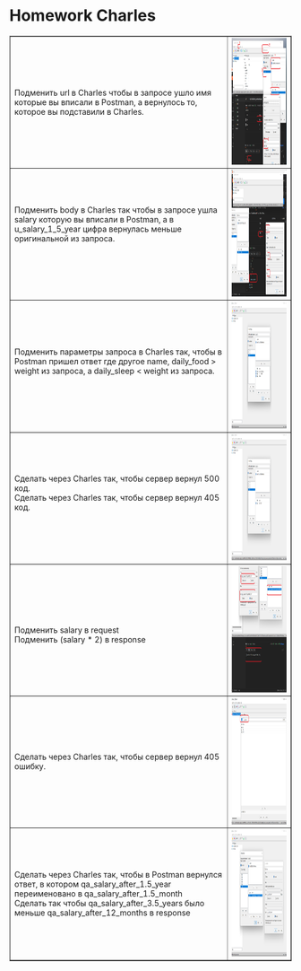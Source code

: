 <!DOCTYPE html>
<h1>Homework Charles</h1>

<html>
 <head>
  <meta charset="utf-8">
 </head>
 <body>
  <table border="1">
   <tr>
    <td> Подменить url в Charles чтобы в запросе ушло имя которые вы вписали в Postman, а вернулось то, которое вы подставили в Charles.
    <br> 
    <td><img src="https://github.com/StasTsb/Charles/blob/56df7cb3e997697ad1f34f8be71fca235241be1c/screen/1.png" width="480" height="226"></td>
   </tr>
   <tr>
    <td> Подменить body в Charles так чтобы в запросе ушла salary которую вы вписали в Postman, а в u_salary_1_5_year цифра вернулась меньше оригинальной из запроса.
    <br> 
    <br> 
    <br> 
    <td><img src="https://github.com/StasTsb/Charles/blob/beb11f82271aaef52658cd76abc672aa39bebe23/screen/2.png" width="480" height="226"></td>
  </tr>
    <tr>
    <td> Подменить параметры запроса в Charles так, чтобы в Postman пришел ответ где другое name, daily_food > weight из запроса, а daily_sleep < weight из запроса.
    <br> 
    <br> 
    <td><img src="https://github.com/StasTsb/Charles/blob/d982c31cca9c34b406d671d027897bdddd696419/screen/3.png" width="480" height="226"></td>
   </tr>
   <tr>
    <td> Сделать через Charles так, чтобы сервер вернул 500 код.
    <br> Сделать через Charles так, чтобы сервер вернул 405 код.
    <br> 
    <br> 
    <td><img src="https://github.com/StasTsb/Charles/blob/d982c31cca9c34b406d671d027897bdddd696419/screen/4.png" width="480" height="226"></td>
  </tr>
    <tr>
    <td> 
    <br> Подменить salary в request
    <br> Подменить (salary * 2) в response
    <br>
    <td><img src="https://github.com/StasTsb/Charles/blob/b6f7f5cd9737294329f4f747c7911ee614677b7c/screen/5.png" width="480" height="226"></td>
     </tr>
    <tr>
    <td> Сделать через Charles так, чтобы сервер вернул 405 ошибку.
     <br>
    <td><img src="https://github.com/StasTsb/Charles/blob/d982c31cca9c34b406d671d027897bdddd696419/screen/5.1.png" width="480" height="226"></td>
   </tr>
    <tr>
    <td> Сделать через Charles так, чтобы в Postman вернулся ответ, в котором qa_salary_after_1.5_year переименовано в qa_salary_after_1.5_month
    <br> Сделать так чтобы qa_salary_after_3.5_years было меньше qa_salary_after_12_months в response 
    <br> 
    <td><img src="https://github.com/StasTsb/Charles/blob/b6f7f5cd9737294329f4f747c7911ee614677b7c/screen/6.png" width="480" height="226"></td>
   </tr>
  </tr>
 </table>
 </body>
</html>

